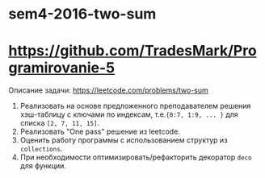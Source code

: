 # sem4-2016-two-sum


# https://github.com/TradesMark/Programirovanie-5
Описание задачи: https://leetcode.com/problems/two-sum

1. Реализовать на основе предложенного преподавателем решения хэш-таблицу с ключами по индексам, т.е.``` {0:7, 1:9, ... } ``` для списка ``` [2, 7, 11, 15] ```. 
2. Реализовать "One pass" решение из leetcode. 
3. Оценить работу программы с использованием структур из ```collections```.
4. При необходимости оптимизировать/рефакторить декоратор ```deco``` для функции.

